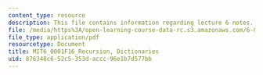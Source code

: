 ```yaml
---
content_type: resource
description: This file contains information regarding lecture 6 notes.
file: /media/https%3A/open-learning-course-data-rc.s3.amazonaws.com/6-0001-introduction-to-computer-science-and-programming-in-python-fall-2016/876348c652c5353daccc96e1b7d577bb_MIT6_0001F16_Lec6.pdf
file_type: application/pdf
resourcetype: Document
title: MIT6_0001F16_Recursion, Dictionaries
uid: 876348c6-52c5-353d-accc-96e1b7d577bb
---
```

